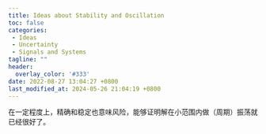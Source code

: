 ```yaml
---
title: Ideas about Stability and Oscillation
toc: false
categories: 
 - Ideas
 - Uncertainty
 - Signals and Systems
tagline: ""
header: 
  overlay_color: '#333'
date: 2022-08-27 13:04:27 +0800
last_modified_at: 2024-05-26 21:04:19 +0800
---
```


在一定程度上，精确和稳定也意味风险，能够证明解在小范围内做（周期）振荡就已经很好了。

